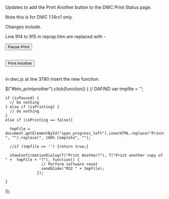 Updates to add the Print Another button to the DWC Print Status page.

Note this is for DWC 1.14rc1 only.

Changes include.

Line 914 to 915 in reprap.htm are replaced with -

  <button class="btn btn-warning disabled" id="btn_pause" title="Pause current print (M25)"><span class="glyphicon glyphicon-pause"></span> <span>Pause Print</span></button><BR><BR>

  <button class="btn btn-success" id="btn_printanother" title="Print Another"><span class="glyphicon glyphicon-play"></span> <span>Print Another</span></button><BR><BR>


in dwc.js at line 3790 insert the new function.

  $("#btn_printanother").click(function() {
    // DAFIND 
    var tmpfile = '';

    if (isPaused) {
      // Do nothing
    } else if (isPrinting) {
      // do nothing 
    }
    else if (isPrinting == false){

      tmpFile = document.getElementById("span_progress_left").innerHTML.replace("Printed ", "").replace(", 100% Complete", "");

      //if (tmpfile == '') {return true;}

      showConfirmationDialog(T("Print Another?"), T("Print another copy of " +  tmpFile + "?"), function() {
                    // Perform software reset
                    sendGCode("M32 " + tmpFile);
                  });

    }

  });
